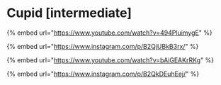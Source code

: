 # Cupid  \[intermediate]

{% embed url="https://www.youtube.com/watch?v=494PluimygE" %}

{% embed url="https://www.instagram.com/p/B2QjUBkB3rx/" %}

{% embed url="https://www.youtube.com/watch?v=bAiGEAKrRKg" %}

{% embed url="https://www.instagram.com/p/B2QkDEuhEej/" %}